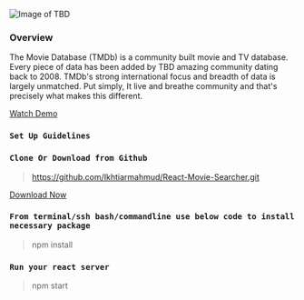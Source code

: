 ![Image of TBD](https://www.themoviedb.org/assets/2/v4/logos/primary-green-d70eebe18a5eb5b166d5c1ef0796715b8d1a2cbc698f96d311d62f894ae87085.svg)

###  Overview

The Movie Database (TMDb) is a community built movie and TV database. Every piece of data has been added by TBD amazing community dating back to 2008. TMDb's strong international focus and breadth of data is largely unmatched. Put simply, It live and breathe community and that's precisely what makes this different.

[Watch Demo](https://bs-movie.netlify.com/)

### `Set Up Guidelines`

### `Clone Or Download from Github`

> https://github.com/Ikhtiarmahmud/React-Movie-Searcher.git

[Download Now](https://github.com/Ikhtiarmahmud/React-Movie-Searcher/archive/master.zip)

### `From terminal/ssh bash/commandline use below code to install necessary package`

> npm install

### `Run your react server`

> npm start

